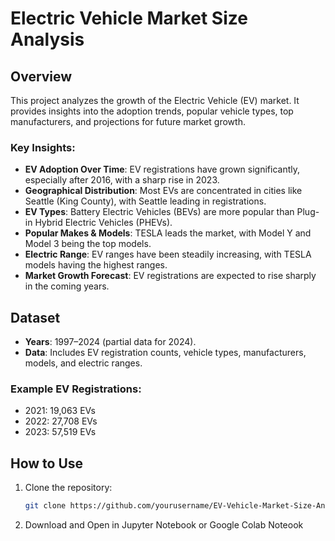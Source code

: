 # Electric Vehicle Market Size Analysis

## Overview

This project analyzes the growth of the Electric Vehicle (EV) market. It provides insights into the adoption trends, popular vehicle types, top manufacturers, and projections for future market growth.

### Key Insights:
- **EV Adoption Over Time**: EV registrations have grown significantly, especially after 2016, with a sharp rise in 2023.
- **Geographical Distribution**: Most EVs are concentrated in cities like Seattle (King County), with Seattle leading in registrations.
- **EV Types**: Battery Electric Vehicles (BEVs) are more popular than Plug-in Hybrid Electric Vehicles (PHEVs).
- **Popular Makes & Models**: TESLA leads the market, with Model Y and Model 3 being the top models.
- **Electric Range**: EV ranges have been steadily increasing, with TESLA models having the highest ranges.
- **Market Growth Forecast**: EV registrations are expected to rise sharply in the coming years.

## Dataset

- **Years**: 1997–2024 (partial data for 2024).
- **Data**: Includes EV registration counts, vehicle types, manufacturers, models, and electric ranges.

### Example EV Registrations:
- 2021: 19,063 EVs
- 2022: 27,708 EVs
- 2023: 57,519 EVs

## How to Use

1. Clone the repository:
   ```bash
   git clone https://github.com/yourusername/EV-Vehicle-Market-Size-Analysis.git
2. Download and Open in Jupyter Notebook or Google Colab Noteook

